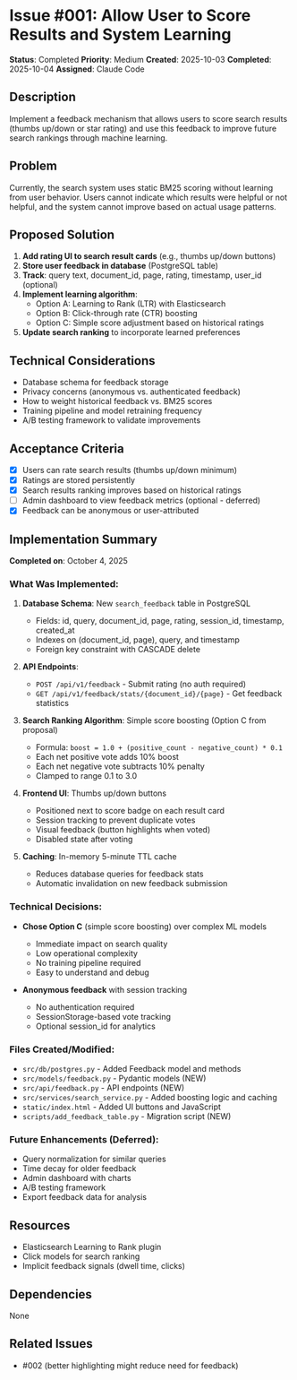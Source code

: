 # Issue #001: Allow User to Score Results and System Learning

**Status**: Completed
**Priority**: Medium
**Created**: 2025-10-03
**Completed**: 2025-10-04
**Assigned**: Claude Code

## Description

Implement a feedback mechanism that allows users to score search results (thumbs up/down or star rating) and use this feedback to improve future search rankings through machine learning.

## Problem

Currently, the search system uses static BM25 scoring without learning from user behavior. Users cannot indicate which results were helpful or not helpful, and the system cannot improve based on actual usage patterns.

## Proposed Solution

1. **Add rating UI to search result cards** (e.g., thumbs up/down buttons)
2. **Store user feedback in database** (PostgreSQL table)
3. **Track**: query text, document_id, page, rating, timestamp, user_id (optional)
4. **Implement learning algorithm**:
   - Option A: Learning to Rank (LTR) with Elasticsearch
   - Option B: Click-through rate (CTR) boosting
   - Option C: Simple score adjustment based on historical ratings
5. **Update search ranking** to incorporate learned preferences

## Technical Considerations

- Database schema for feedback storage
- Privacy concerns (anonymous vs. authenticated feedback)
- How to weight historical feedback vs. BM25 scores
- Training pipeline and model retraining frequency
- A/B testing framework to validate improvements

## Acceptance Criteria

- [x] Users can rate search results (thumbs up/down minimum)
- [x] Ratings are stored persistently
- [x] Search results ranking improves based on historical ratings
- [ ] Admin dashboard to view feedback metrics (optional - deferred)
- [x] Feedback can be anonymous or user-attributed

## Implementation Summary

**Completed on**: October 4, 2025

### What Was Implemented:

1. **Database Schema**: New `search_feedback` table in PostgreSQL
   - Fields: id, query, document_id, page, rating, session_id, timestamp, created_at
   - Indexes on (document_id, page), query, and timestamp
   - Foreign key constraint with CASCADE delete

2. **API Endpoints**:
   - `POST /api/v1/feedback` - Submit rating (no auth required)
   - `GET /api/v1/feedback/stats/{document_id}/{page}` - Get feedback statistics

3. **Search Ranking Algorithm**: Simple score boosting (Option C from proposal)
   - Formula: `boost = 1.0 + (positive_count - negative_count) * 0.1`
   - Each net positive vote adds 10% boost
   - Each net negative vote subtracts 10% penalty
   - Clamped to range 0.1 to 3.0

4. **Frontend UI**: Thumbs up/down buttons
   - Positioned next to score badge on each result card
   - Session tracking to prevent duplicate votes
   - Visual feedback (button highlights when voted)
   - Disabled state after voting

5. **Caching**: In-memory 5-minute TTL cache
   - Reduces database queries for feedback stats
   - Automatic invalidation on new feedback submission

### Technical Decisions:

- **Chose Option C** (simple score boosting) over complex ML models
  - Immediate impact on search quality
  - Low operational complexity
  - No training pipeline required
  - Easy to understand and debug

- **Anonymous feedback** with session tracking
  - No authentication required
  - SessionStorage-based vote tracking
  - Optional session_id for analytics

### Files Created/Modified:

- `src/db/postgres.py` - Added Feedback model and methods
- `src/models/feedback.py` - Pydantic models (NEW)
- `src/api/feedback.py` - API endpoints (NEW)
- `src/services/search_service.py` - Added boosting logic and caching
- `static/index.html` - Added UI buttons and JavaScript
- `scripts/add_feedback_table.py` - Migration script (NEW)

### Future Enhancements (Deferred):

- Query normalization for similar queries
- Time decay for older feedback
- Admin dashboard with charts
- A/B testing framework
- Export feedback data for analysis

## Resources

- Elasticsearch Learning to Rank plugin
- Click models for search ranking
- Implicit feedback signals (dwell time, clicks)

## Dependencies

None

## Related Issues

- #002 (better highlighting might reduce need for feedback)
